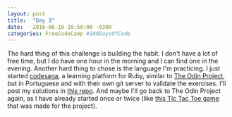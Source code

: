 ```yaml
---
layout: post
title:  "Day 3"
date:   2016-06-16 20:50:00 -0300
categories: FreeCodeCamp #100DaysOfCode
---
```


The hard thing of this challenge is building the habit. I don't have a lot of free time, but I do have one hour in the morning and I can find one in the evening.
Another hard thing to chose is the language I'm practicing. I just started [codesaga](http://codesaga.com.br), a learning platform for Ruby, similar to [The Odin Project](http://theodinproject.com), but in Portuguese and with their own git server to validate the exercises. I'll post my solutions in [this repo](https://github.com/gionaufal/codesaga). And maybe I'll go back to The Odin Project again, as I have already started once or twice (like [this Tic Tac Toe game](https://github.com/gionaufal/tic-tac-toe) that was made for the project).
